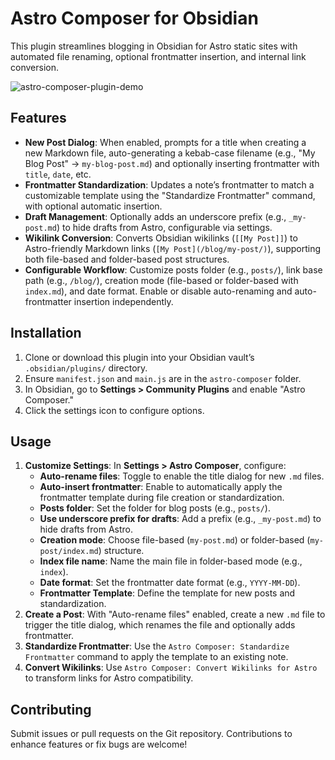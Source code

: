 # Astro Composer for Obsidian

This plugin streamlines blogging in Obsidian for Astro static sites with automated file renaming, optional frontmatter insertion, and internal link conversion.

![astro-composer-plugin-demo](https://github.com/user-attachments/assets/794e965b-a122-433f-a081-dcc643b6af8d)

## Features

- **New Post Dialog**: When enabled, prompts for a title when creating a new Markdown file, auto-generating a kebab-case filename (e.g., "My Blog Post" → `my-blog-post.md`) and optionally inserting frontmatter with `title`, `date`, etc.
- **Frontmatter Standardization**: Updates a note’s frontmatter to match a customizable template using the "Standardize Frontmatter" command, with optional automatic insertion.
- **Draft Management**: Optionally adds an underscore prefix (e.g., `_my-post.md`) to hide drafts from Astro, configurable via settings.
- **Wikilink Conversion**: Converts Obsidian wikilinks (`[[My Post]]`) to Astro-friendly Markdown links (`[My Post](/blog/my-post/)`), supporting both file-based and folder-based post structures.
- **Configurable Workflow**: Customize posts folder (e.g., `posts/`), link base path (e.g., `/blog/`), creation mode (file-based or folder-based with `index.md`), and date format. Enable or disable auto-renaming and auto-frontmatter insertion independently.

## Installation

1. Clone or download this plugin into your Obsidian vault’s `.obsidian/plugins/` directory.
2. Ensure `manifest.json` and `main.js` are in the `astro-composer` folder.
3. In Obsidian, go to **Settings > Community Plugins** and enable "Astro Composer."
4. Click the settings icon to configure options.

## Usage

1. **Customize Settings**: In **Settings > Astro Composer**, configure:
   - **Auto-rename files**: Toggle to enable the title dialog for new `.md` files.
   - **Auto-insert frontmatter**: Enable to automatically apply the frontmatter template during file creation or standardization.
   - **Posts folder**: Set the folder for blog posts (e.g., `posts/`).
   - **Use underscore prefix for drafts**: Add a prefix (e.g., `_my-post.md`) to hide drafts from Astro.
   - **Creation mode**: Choose file-based (`my-post.md`) or folder-based (`my-post/index.md`) structure.
   - **Index file name**: Name the main file in folder-based mode (e.g., `index`).
   - **Date format**: Set the frontmatter date format (e.g., `YYYY-MM-DD`).
   - **Frontmatter Template**: Define the template for new posts and standardization.
2. **Create a Post**: With "Auto-rename files" enabled, create a new `.md` file to trigger the title dialog, which renames the file and optionally adds frontmatter.
3. **Standardize Frontmatter**: Use the `Astro Composer: Standardize Frontmatter` command to apply the template to an existing note.
4. **Convert Wikilinks**: Use `Astro Composer: Convert Wikilinks for Astro` to transform links for Astro compatibility.

## Contributing

Submit issues or pull requests on the Git repository. Contributions to enhance features or fix bugs are welcome!